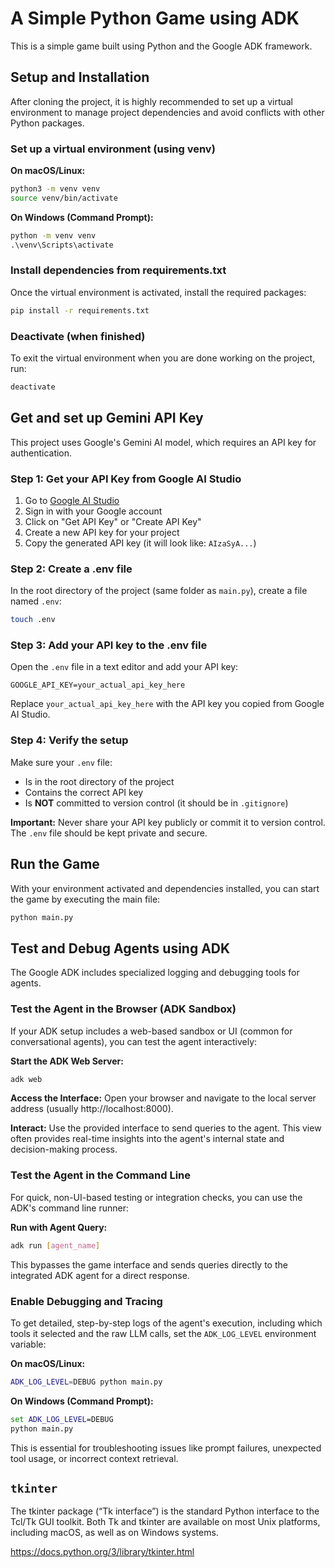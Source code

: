 # A Simple Python Game using ADK

This is a simple game built using Python and the Google ADK framework.

## Setup and Installation

After cloning the project, it is highly recommended to set up a virtual environment to manage project dependencies and avoid conflicts with other Python packages.

### Set up a virtual environment (using venv)

**On macOS/Linux:**
```bash
python3 -m venv venv
source venv/bin/activate
```

**On Windows (Command Prompt):**
```cmd
python -m venv venv
.\venv\Scripts\activate
```

### Install dependencies from requirements.txt

Once the virtual environment is activated, install the required packages:
```bash
pip install -r requirements.txt
```

### Deactivate (when finished)

To exit the virtual environment when you are done working on the project, run:
```bash
deactivate
```

## Get and set up Gemini API Key

This project uses Google's Gemini AI model, which requires an API key for authentication.

### Step 1: Get your API Key from Google AI Studio

1. Go to [Google AI Studio](https://aistudio.google.com/)
2. Sign in with your Google account
3. Click on "Get API Key" or "Create API Key"
4. Create a new API key for your project
5. Copy the generated API key (it will look like: `AIzaSyA...`)

### Step 2: Create a .env file

In the root directory of the project (same folder as `main.py`), create a file named `.env`:

```bash
touch .env
```

### Step 3: Add your API key to the .env file

Open the `.env` file in a text editor and add your API key:

```env
GOOGLE_API_KEY=your_actual_api_key_here
```

Replace `your_actual_api_key_here` with the API key you copied from Google AI Studio.

### Step 4: Verify the setup

Make sure your `.env` file:
- Is in the root directory of the project
- Contains the correct API key
- Is **NOT** committed to version control (it should be in `.gitignore`)

**Important:** Never share your API key publicly or commit it to version control. The `.env` file should be kept private and secure.

## Run the Game

With your environment activated and dependencies installed, you can start the game by executing the main file:
```bash
python main.py
```

## Test and Debug Agents using ADK

The Google ADK includes specialized logging and debugging tools for agents.

### Test the Agent in the Browser (ADK Sandbox)

If your ADK setup includes a web-based sandbox or UI (common for conversational agents), you can test the agent interactively:

**Start the ADK Web Server:**
```bash
adk web
```

**Access the Interface:** Open your browser and navigate to the local server address (usually http://localhost:8000).

**Interact:** Use the provided interface to send queries to the agent. This view often provides real-time insights into the agent's internal state and decision-making process.

### Test the Agent in the Command Line

For quick, non-UI-based testing or integration checks, you can use the ADK's command line runner:

**Run with Agent Query:**
```bash
adk run [agent_name]
```

This bypasses the game interface and sends queries directly to the integrated ADK agent for a direct response.

### Enable Debugging and Tracing

To get detailed, step-by-step logs of the agent's execution, including which tools it selected and the raw LLM calls, set the `ADK_LOG_LEVEL` environment variable:

**On macOS/Linux:**
```bash
ADK_LOG_LEVEL=DEBUG python main.py
```

**On Windows (Command Prompt):**
```cmd
set ADK_LOG_LEVEL=DEBUG
python main.py
```

This is essential for troubleshooting issues like prompt failures, unexpected tool usage, or incorrect context retrieval.


## `tkinter`

The tkinter package (“Tk interface”) is the standard Python interface to the Tcl/Tk GUI toolkit. Both Tk and tkinter are available on most Unix platforms, including macOS, as well as on Windows systems.

https://docs.python.org/3/library/tkinter.html